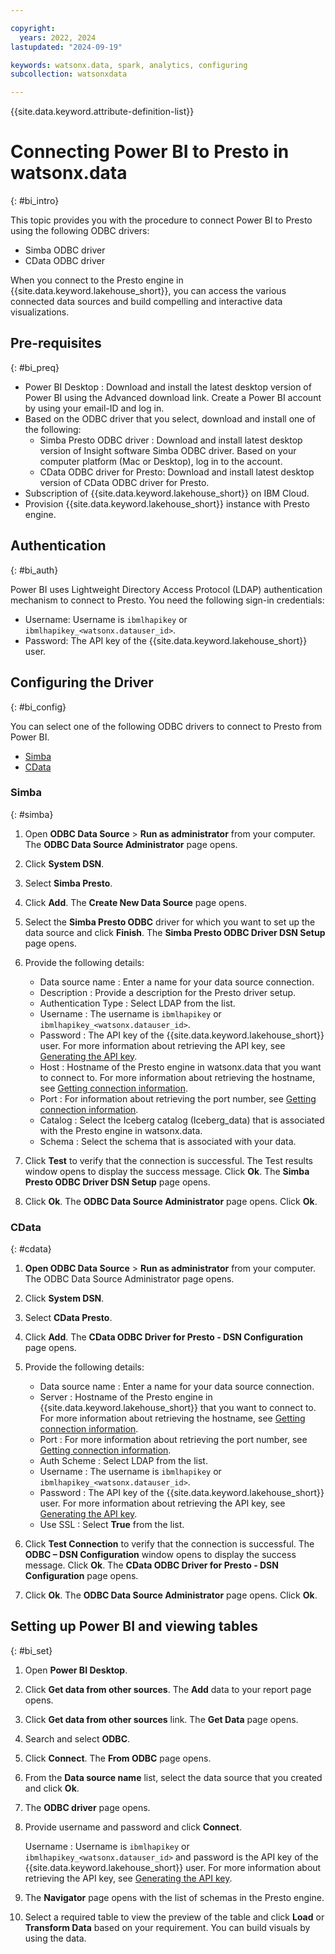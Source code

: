 ```yaml
---

copyright:
  years: 2022, 2024
lastupdated: "2024-09-19"

keywords: watsonx.data, spark, analytics, configuring
subcollection: watsonxdata

---
```


{{site.data.keyword.attribute-definition-list}}

# Connecting Power BI to Presto in watsonx.data
{: #bi_intro}

This topic provides you with the procedure to connect Power BI to Presto using the following ODBC drivers:

*	Simba ODBC driver
*	CData ODBC driver

When you connect to the Presto engine in {{site.data.keyword.lakehouse_short}}, you can access the various connected data sources and build compelling and interactive data visualizations.


## Pre-requisites
{: #bi_preq}

*	Power BI Desktop :  Download and install the latest desktop version of Power BI using the Advanced download link. Create a Power BI account by using your email-ID and log in.
*	Based on the ODBC driver that you select, download and install one of the following:
    * Simba Presto ODBC driver : Download and install latest desktop version of Insight software Simba ODBC driver. Based on your computer platform (Mac or Desktop), log in to the account.
    * CData ODBC driver for Presto: Download and install latest desktop version of CData ODBC driver for Presto.
*	Subscription of {{site.data.keyword.lakehouse_short}} on IBM Cloud.
*	Provision {{site.data.keyword.lakehouse_short}} instance with Presto engine.

## Authentication
{: #bi_auth}

Power BI uses Lightweight Directory Access Protocol (LDAP) authentication mechanism to connect to Presto. You need the following sign-in credentials:
*   Username: Username is `ibmlhapikey` or `ibmlhapikey_<watsonx.datauser_id>`.
*   Password: The API key of the {{site.data.keyword.lakehouse_short}} user.


## Configuring the Driver
{: #bi_config}

You can select one of the following ODBC drivers to connect to Presto from Power BI.
*	[Simba](#simba)
*	[CData](#cdata)


### Simba
{: #simba}

1. Open **ODBC Data Source** > **Run as administrator** from your computer. The **ODBC Data Source Administrator** page opens.
2. Click **System DSN**.
3. Select **Simba Presto**.
4. Click **Add**. The **Create New Data Source** page opens.
5. Select the **Simba Presto ODBC** driver for which you want to set up the data source and click **Finish**. The **Simba Presto ODBC Driver DSN Setup** page opens.
6. Provide the following details:

    - Data source name : Enter a name for your data source connection.
    - Description : Provide a description for the Presto driver setup.
    - Authentication Type : Select LDAP from the list.
    - Username : The username is `ibmlhapikey` or `ibmlhapikey_<watsonx.datauser_id>`.
    - Password : The API key of the {{site.data.keyword.lakehouse_short}} user. For more information about retrieving the API key, see [Generating the API key](watsonxdata?topic=watsonxdata-con-presto-serv#get-ibmapi-key).
    - Host : Hostname of the Presto engine in watsonx.data that you want to connect to. For more information about retrieving the hostname, see [Getting connection information](watsonxdata?topic=watsonxdata-get_connection).
    - Port : For information about retrieving the port number, see [Getting connection information](watsonxdata?topic=watsonxdata-get_connection).
    - Catalog : Select the Iceberg catalog (Iceberg_data) that is associated with the Presto engine in watsonx.data.
    - Schema : Select the schema that is associated with your data.

7.	Click **Test** to verify that the connection is successful. The Test results window opens to display the success message. Click **Ok**. The **Simba Presto ODBC Driver DSN Setup** page opens.
8.	Click **Ok**. The **ODBC Data Source Administrator** page opens. Click **Ok**.

### CData
{: #cdata}

1.	**Open ODBC Data Source** > **Run as administrator** from your computer. The ODBC Data Source Administrator page opens.
2.	Click **System DSN**.
3.	Select **CData Presto**.
4.	Click **Add**. The **CData ODBC Driver for Presto - DSN Configuration** page opens.
5.	Provide the following details:

    *	Data source name : Enter a name for your data source connection.
    *	Server : Hostname of the Presto engine in {{site.data.keyword.lakehouse_short}} that you want to connect to. For more information about retrieving the hostname, see [Getting connection information](watsonxdata?topic=watsonxdata-get_connection).
    *	Port : For more information about retrieving the port number, see [Getting connection information](watsonxdata?topic=watsonxdata-get_connection).
    *	Auth Scheme : Select LDAP from the list.
    *	Username : The username is `ibmlhapikey` or `ibmlhapikey_<watsonx.datauser_id>`.
    *	Password : The API key of the {{site.data.keyword.lakehouse_short}} user. For more information about retrieving the API key, see [Generating the API key](watsonxdata?topic=watsonxdata-con-presto-serv#get-ibmapi-key).
    *	Use SSL : Select **True** from the list.


6.	Click **Test Connection** to verify that the connection is successful. The **ODBC – DSN Configuration** window opens to display the success message. Click **Ok**. The **CData ODBC Driver for Presto - DSN Configuration** page opens.
7.	Click **Ok**. The **ODBC Data Source Administrator** page opens. Click **Ok**.

## Setting up Power BI and viewing tables
{: #bi_set}

1.	Open **Power BI Desktop**.
2.	Click **Get data from other sources**. The **Add** data to your report page opens.
3.	Click **Get data from other sources** link. The **Get Data** page opens.
4.	Search and select **ODBC**.
5.	Click **Connect**. The **From ODBC** page opens.
6.	From the **Data source name** list, select the data source that you created and click **Ok**.
7.	The **ODBC driver** page opens.
8.	Provide username and password and click **Connect**.

    Username : Username is `ibmlhapikey` or `ibmlhapikey_<watsonx.datauser_id>` and password is the API key of the {{site.data.keyword.lakehouse_short}} user. For more information about retrieving the API key, see [Generating the API key](watsonxdata?topic=watsonxdata-con-presto-serv#get-ibmapi-key).
9.	The **Navigator** page opens with the list of schemas in the Presto engine.
10.	Select a required table to view the preview of the table and click **Load** or **Transform Data** based on your requirement. You can build visuals by using the data.
